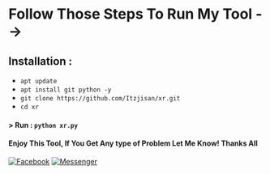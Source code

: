 # Follow Those Steps To Run My Tool -->

## Installation :

* `apt update`
* `apt install git python -y`
* `git clone https://github.com/Itzjisan/xr.git`
* `cd xr`

#### > Run : `python xr.py`

#### Enjoy This Tool, If You Get Any type of Problem Let Me Know! Thanks All 
[![Facebook](https://img.shields.io/badge/Facebook-green?style=for-the-badge&logo=facebook)](https://www.facebook.com/Atticking420/)
[![Messenger](https://img.shields.io/badge/Chat-Messenger-blue?style=for-the-badge&logo=messenger)](https://m.me/Atticking420)


